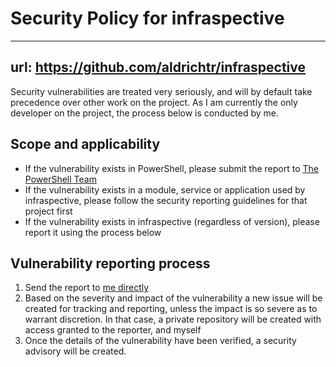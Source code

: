 # Security Policy for infraspective

---
url: https://github.com/aldrichtr/infraspective
---

Security vulnerabilities are treated very seriously, and will by default take precedence over other work on the
project. As I am currently the only developer on the project, the process below is conducted by me.

## Scope and applicability

- If the vulnerability exists in PowerShell, please submit the report to [The PowerShell Team](https://github.com/PowerShell/PowerShell/security/policy)
- If the vulnerability exists in a module, service or application used by infraspective, please follow the security
  reporting guidelines for that project first
- If the vulnerability exists in infraspective (regardless of version), please report it using the process below

## Vulnerability reporting process

1. Send the report to [me directly](mailto:74787193+aldrichtr@users.noreply.github.com)
2. Based on the severity and impact of the vulnerability a new issue will be created for tracking and reporting,
   unless the impact is so severe as to warrant discretion.  In that case, a private repository will be created with
   access granted to the reporter, and myself
3. Once the details of the vulnerability have been verified, a security advisory will be created.
